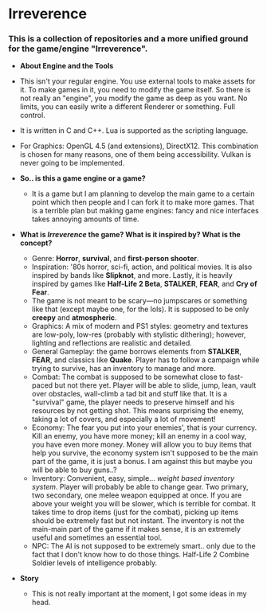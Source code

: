 # Irreverence  
### This is a collection of repositories and a more unified ground for the game/engine "Irreverence".

* **About Engine and the Tools**
 * This isn't your regular engine. You use external tools to make assets for it. To make games in it, you need to modify the game itself. So there is not really an "engine", you modify the game as deep as you want. No limits, you can easily write a different Renderer or something. Full control.
 * It is written in C and C++. Lua is supported as the scripting language.
 * For Graphics: OpenGL 4.5 (and extensions), DirectX12. This combination is chosen for many reasons, one of them being accessibility. Vulkan is never going to be implemented. 

* **So.. is this a game engine or a game?**
  * It is a game but I am planning to develop the main game to a certain point which then people and I can fork it to make more games. That is a terrible plan but making game engines: fancy and nice interfaces takes annoying amounts of time.

* **What is *Irreverence* the game? What is it inspired by? What is the concept?**  
  * Genre: **Horror**, **survival**, and **first-person shooter**.  
  * Inspiration: '80s horror, sci-fi, action, and political movies. It is also inspired by bands like **Slipknot**, and more. Lastly, it is heavily inspired by games like **Half-Life 2 Beta**, **STALKER**, **FEAR**, and **Cry of Fear**.  
  * The game is not meant to be scary—no jumpscares or something like that (except maybe one, for the lols). It is supposed to be only **creepy** and **atmospheric**.  
  * Graphics: A mix of modern and PS1 styles: geometry and textures are low-poly, low-res (probably with stylistic dithering); however, lighting and reflections are realistic and detailed.  
  * General Gameplay: the game borrows elements from **STALKER**, **FEAR**, and classics like **Quake**. Player has to follow a campaign while trying to survive, has an inventory to manage and more.
  * Combat: The combat is supposed to be somewhat close to fast-paced but not there yet. Player will be able to slide, jump, lean, vault over obstacles, wall-climb a tad bit and stuff like that. It is a "survival" game, the player needs to preserve himself and his resources by not getting shot. This means surprising the enemy, taking a lot of covers, and especially a lot of movement!
  * Economy: The fear you put into your enemies', that is your currency. Kill an enemy, you have more money; kill an enemy in a cool way, you have even more money. Money will allow you to buy items that help you survive, the economy system isn't supposed to be the main part of the game, it is just a bonus. I am against this but maybe you will be able to buy guns..?
  * Inventory: Convenient, easy, simple... *weight based inventory system*. Player will probably be able to change gear. Two primary, two secondary, one melee weapon equipped at once. If you are above your weight you will be slower, which is terrible for combat. It takes time to drop items (just for the combat), picking up items should be extremely fast but not instant. The inventory is not the main-main part of the game if it makes sense, it is an extremely useful and sometimes an essential tool.
  * NPC: The AI is not supposed to be extremely smart.. only due to the fact that I don't know how to do those things. Half-Life 2 Combine Soldier levels of intelligence probably.

* **Story**
  * This is not really important at the moment, I got some ideas in my head.
